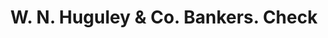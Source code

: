 ---
doi: 10.7916/D8806DN8
date_other: '1880'
date_other_textual: 1880-1889
form: printed ephemera
genre:
- Checks (bank checks)
name:
- W. N. Huguley & Co. Bankers
object_in_context_url: https://biggert.cul.columbia.edu/items/view/ave_biggert_00126
subject_hierarchical_geographic:
- West Point, Georgia, United States
subject_name:
- W. N. Huguley & Co. Bankers
title: W. N. Huguley & Co. Bankers. Check
sort_title: W. N. Huguley & Co. Bankers. Check
call_number: ave_biggert_00126
coordinates:
- 32.87638888888889,-85.1738888888889
pid: ave_biggert_00126
identifiers: ave_biggert_00126
thumbnail: https://derivativo-2.library.columbia.edu/iiif/2/ldpd:342725/full/!256,256/0/native.jpg
permalink: "/items/ave_biggert_00126/"
layout: iiif-image-page
---